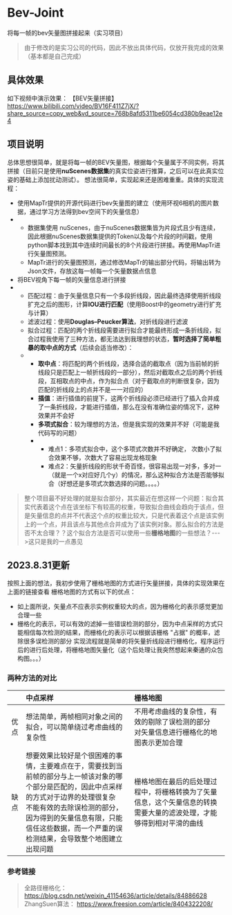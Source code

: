 # Bev-Joint
将每一帧的bev矢量图拼接起来（实习项目）
> 由于修改的是实习公司的代码，因此不放出具体代码，仅放开我完成的效果（基本都是自己完成）
## 具体效果
如下视频中演示效果：
【BEV矢量拼接】 https://www.bilibili.com/video/BV16F411Z7jX/?share_source=copy_web&vd_source=768b8afd5311be6054cd380b9eae12e4
## 项目说明
总体思想很简单，就是将每一帧的BEV矢量图，根据每个矢量属于不同实例，将其拼接（目前只是使用**nuScenes数据集**的真实位姿进行推算，之后可以在此真实位姿的基础上添加扰动测试）。
想法很简单，实现起来还是困难重重。具体的实现流程：
* 使用MapTr提供的开源代码进行bev矢量图的建立（使用环视6相机的图片数据，通过学习方法得到bev空间下的矢量信息）
* * 数据集使用 nuScenes，由于nuScenes数据集皆为片段式且少有连续，因此根据nuScenes数据集提供的Token以及每个片段的时间戳，使用python脚本找到其中连续时间最长的8个片段进行拼接。再使用MapTr进行矢量图预测。
  * MapTr进行的矢量图预测，通过修改MapTr的输出部分代码，将输出转为Json文件，存放这每一帧每一个矢量数据点信息
* 将BEV视角下每一帧的矢量信息进行拼接
* * 匹配过程：由于矢量信息只有一个多段折线段，因此最终选择使用折线段扩充之后的图形，计算**IOU进行匹配**（使用Boost中的geometry进行扩充与计算）
  * 滤波过程：使用**Douglas–Peucker算法**，对折线段进行滤波
  * 拟合过程：匹配的两个折线段需要进行拟合才能最终形成一条折线段，拟合过程我使用了三种方法，都无法达到我理想的状态，**暂时选择了简单粗暴的取中点的方式**（后续会适当修改）：
  * * **取中点**：将匹配的两个折线段，选择合适的截取点（因为当前帧的折线段只是匹配上一帧折线段的一部分），然后对截取点之后的两个折线段，互相取点的中点，作为拟合点（对于截取点的判断很复杂，因为匹配的折线段上的点并不是一一对应的）
    * **插值**：进行插值的前提下，这两个折线段必须已经进行了插入合并成了一条折线段，才能进行插值，那么在没有准确位姿的情况下，这种效果并不会好
    * **多项式拟合**：较为理想的方法，但是我实现的效果并不好（可能是我代码写的问题）
    * * 难点1：多项式拟合中，这个多项式次数并不好确定， 次数小了拟合效果不够，次数大了容易出现龙格现象
      * 难点2：矢量折线段的形状千奇百怪，很容易出现一对多，多对一（就是一个x对应好几个y）的情况，那么这种拟合方法是否能够拟合（好想还是多项式次数选择的问题。。。。）
> 整个项目最不好处理的就是拟合部分，其实最近在想这样一个问题：拟合其实代表着这个点在该坐标下有较高的权重，导致拟合曲线会趋向于该点，但是矢量信息的点并不代表这个点的权重比较大，只是代表着这个点是该实例上的一个点，并且该点与其他点合并成为了该实例对象。那么拟合的方法是否不太合理？？这个拟合方法是否可以使用一些**栅格地图**的一些想法？--->这只是我的一点愚见     
## 2023.8.31更新
按照上面的想法，我初步使用了栅格地图的方式进行矢量拼接，具体的实现效果在上面的链接查看
栅格地图的方式有以下的优点：
* 如上面所说，矢量点不应表示实例权重较大的点，因为栅格化的表示感觉更加合理一些
* 栅格化的表示，可以有效的滤掉一些错误检测的部分，因为中点采样的方式只能相信每次检测的结果，而栅格化的表示可以根据该栅格 "占据" 的概率，滤除很多误检测的部分
实现流程就是简单的将矢量折线段进行栅格化，程序运行后的进行后处理，将栅格地图矢量化（这个后处理让我突然想起来秦通的众包构图。。。）
### 两种方法的对比
|      | 中点采样                                                     | 栅格地图                                                     |
| :--: | :----------------------------------------------------------- | :----------------------------------------------------------- |
| 优点 | 想法简单，两帧相同对象之间的拟合，可以简单绕过考虑曲线的复杂性 | 不用考虑曲线的复杂性，有效的剔除了误检测的部分<br />对矢量信息进行栅格化的地图表示更加合理 |
| 缺点 | 想要效果比较好是个很困难的事情，主要难点在于，需要找到当前帧的部分与上一帧该对象的哪个部分是匹配的，因此中点采样的方式对于边界的处理很复杂<br />不能有效的去除误检测的部分，因为得到的矢量信息有限，只能信任这些数据，而一个严重的误检测结果，会导致整个地图建立出现问题 | 栅格地图在最后的后处理过程中，将栅格转换为了矢量信息，这个矢量信息的转换需要大量的滤波处理，才能够得到相对平滑的曲线 |

### 参考链接
> 全路径栅格化：https://blog.csdn.net/weixin_41154636/article/details/84886628
> ZhangSuen算法： https://www.freesion.com/article/8404322208/ 
